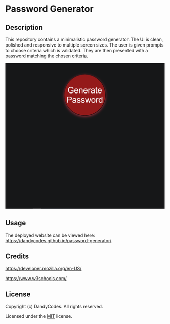# Password Generator
## Description
This repository contains a minimalistic password generator.
The UI is clean, polished and responsive to multiple screen sizes.
The user is given prompts to choose criteria which is validated.
They are then presented with a password matching the chosen criteria.

![a screenshot of the deployed website](/assets/images/screenshot.png)
## Usage
The deployed website can be viewed here: https://dandycodes.github.io/password-generator/
## Credits
https://developer.mozilla.org/en-US/

https://www.w3schools.com/
## License
Copyright (c) DandyCodes. All rights reserved.

Licensed under the [MIT](LICENSE.txt) license.
